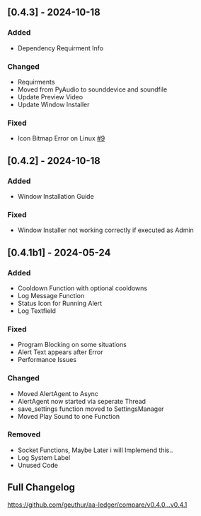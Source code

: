 ## \[0.4.3\] - 2024-10-18

### Added

- Dependency Requirment Info

### Changed

- Requirments
- Moved from PyAudio to sounddevice and soundfile
- Update Preview Video
- Update Window Installer

### Fixed

- Icon Bitmap Error on Linux [#9](https://github.com/Geuthur/EVE-Alert-Opensource/issues/9)

## \[0.4.2\] - 2024-10-18

### Added

- Window Installation Guide

### Fixed

- Window Installer not working correctly if executed as Admin

## \[0.4.1b1\] - 2024-05-24

### Added

- Cooldown Function with optional cooldowns
- Log Message Function
- Status Icon for Running Alert
- Log Textfield

### Fixed

- Program Blocking on some situations
- Alert Text appears after Error
- Performance Issues

### Changed

- Moved AlertAgent to Async
- AlertAgent now started via seperate Thread
- save_settings function moved to SettingsManager
- Moved Play Sound to one Function

### Removed

- Socket Functions, Maybe Later i will Implemend this..
- Log System Label
- Unused Code

## Full Changelog

https://github.com/geuthur/aa-ledger/compare/v0.4.0...v0.4.1
